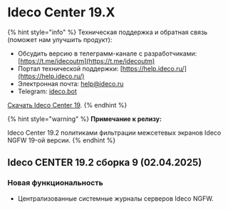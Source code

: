 # Ideco Center 19.Х

{% hint style="info" %}
Техническая поддержка и обратная связь (поможет нам улучшить продукт):
* Обсудить версию в телеграмм-канале с разработчиками: [https://t.me/idecoutm](https://t.me/idecoutm)
* Портал технической поддержки: [https://help.ideco.ru/](https://help.ideco.ru/)
* Электронная почта: help@ideco.ru
* Telegram: [ideco.bot](https://telegram.im/@ideco_support_bot)

[Скачать Ideco Center 19](https://my.ideco.ru/). 
{% endhint %}

{% hint style="warning" %}
**Примечание к релизу:**

Ideco Center 19.2 политиками фильтрации межсетевых экранов Ideco NGFW 19-ой версии.
{% endhint %}

## Ideco СENTER 19.2 сборка 9 (02.04.2025)

### Новая функциональность

- Централизованные системные журналы серверов Ideco NGFW.
